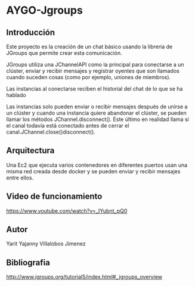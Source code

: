 # AYGO-Jgroups
## Introducción

Este proyecto es la creación de un chat básico usando la libreria de JGroups que permite crear esta comunicación.

JGroups utiliza una JChannelAPI como la principal para conectarse a un clúster, enviar y recibir mensajes y registrar oyentes que son llamados cuando suceden cosas (como por ejemplo, uniones de miembros).

Las instancias al conectarse reciben el historial del chat de lo que se ha hablado

Las instancias solo pueden enviar o recibir mensajes después de unirse a un clúster y cuando una instancia quiere abandonar el clúster, se pueden llamar los métodos JChannel.disconnect(). Este último en realidad llama si el canal todavía está conectado antes de cerrar el canal.JChannel.close()disconnect().

## Arquitectura

Una Ec2 que ejecuta varios contenedores en diferentes puertos usan una misma red creada desde docker y se pueden enviar y recibir mensajes entre ellos.

## Video de funcionamiento

https://www.youtube.com/watch?v=_IYubnt_pQ0

## Autor
Yarit Yajanny Villalobos Jimenez

## Bibliografia

http://www.jgroups.org/tutorial5/index.html#_jgroups_overview

